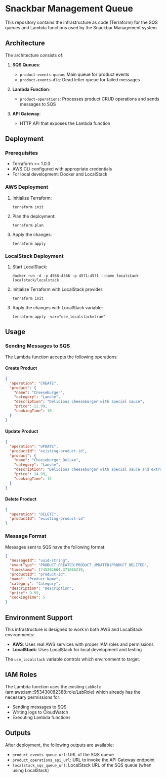 # Snackbar Management Queue

This repository contains the infrastructure as code (Terraform) for the SQS queues and Lambda functions used by the Snackbar Management system.

## Architecture

The architecture consists of:

1. **SQS Queues**:
   - `product-events-queue`: Main queue for product events
   - `product-events-dlq`: Dead letter queue for failed messages

2. **Lambda Function**:
   - `product-operations`: Processes product CRUD operations and sends messages to SQS

3. **API Gateway**:
   - HTTP API that exposes the Lambda function

## Deployment

### Prerequisites

- Terraform >= 1.0.0
- AWS CLI configured with appropriate credentials
- For local development: Docker and LocalStack

### AWS Deployment

1. Initialize Terraform:
   ```
   terraform init
   ```

2. Plan the deployment:
   ```
   terraform plan
   ```

3. Apply the changes:
   ```
   terraform apply
   ```

### LocalStack Deployment

1. Start LocalStack:
   ```
   docker run -d -p 4566:4566 -p 4571:4571 --name localstack localstack/localstack
   ```

2. Initialize Terraform with LocalStack provider:
   ```
   terraform init
   ```

3. Apply the changes with LocalStack variable:
   ```
   terraform apply -var="use_localstack=true"
   ```

## Usage

### Sending Messages to SQS

The Lambda function accepts the following operations:

#### Create Product

```json
{
  "operation": "CREATE",
  "product": {
    "name": "Cheeseburger",
    "category": "Lanche",
    "description": "Delicious cheeseburger with special sauce",
    "price": 12.99,
    "cookingTime": 10
  }
}
```

#### Update Product

```json
{
  "operation": "UPDATE",
  "productId": "existing-product-id",
  "product": {
    "name": "Cheeseburger Deluxe",
    "category": "Lanche",
    "description": "Delicious cheeseburger with special sauce and extra cheese",
    "price": 14.99,
    "cookingTime": 12
  }
}
```

#### Delete Product

```json
{
  "operation": "DELETE",
  "productId": "existing-product-id"
}
```

### Message Format

Messages sent to SQS have the following format:

```json
{
  "messageId": "uuid-string",
  "eventType": "PRODUCT_CREATED|PRODUCT_UPDATED|PRODUCT_DELETED",
  "timestamp": 1745202664.371865219,
  "productId": "product-id",
  "name": "Product Name",
  "category": "Category",
  "description": "Description",
  "price": 9.99,
  "cookingTime": 5
}
```

## Environment Support

This infrastructure is designed to work in both AWS and LocalStack environments:

- **AWS**: Uses real AWS services with proper IAM roles and permissions
- **LocalStack**: Uses LocalStack for local development and testing

The `use_localstack` variable controls which environment to target.

## IAM Roles

The Lambda function uses the existing `LabRole` (arn:aws:iam::953430082388:role/LabRole) which already has the necessary permissions for:

- Sending messages to SQS
- Writing logs to CloudWatch
- Executing Lambda functions

## Outputs

After deployment, the following outputs are available:

- `product_events_queue_url`: URL of the SQS queue
- `product_operations_api_url`: URL to invoke the API Gateway endpoint
- `localstack_sqs_queue_url`: LocalStack URL of the SQS queue (when using LocalStack)
